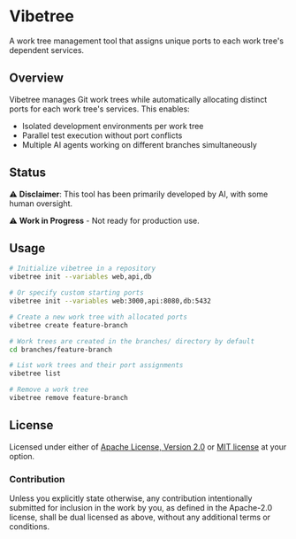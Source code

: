 # Vibetree

A work tree management tool that assigns unique ports to each work tree's dependent services.

## Overview

Vibetree manages Git work trees while automatically allocating distinct ports for each work tree's services. This enables:

- Isolated development environments per work tree
- Parallel test execution without port conflicts
- Multiple AI agents working on different branches simultaneously

## Status

⚠️ **Disclaimer**: This tool has been primarily developed by AI, with some human oversight.

⚠️ **Work in Progress** - Not ready for production use.

## Usage

```bash
# Initialize vibetree in a repository
vibetree init --variables web,api,db

# Or specify custom starting ports
vibetree init --variables web:3000,api:8080,db:5432

# Create a new work tree with allocated ports
vibetree create feature-branch

# Work trees are created in the branches/ directory by default
cd branches/feature-branch

# List work trees and their port assignments
vibetree list

# Remove a work tree
vibetree remove feature-branch
```

## License

Licensed under either of <a href="LICENSE-APACHE">Apache License, Version
2.0</a> or <a href="LICENSE-MIT">MIT license</a> at your option.

### Contribution

Unless you explicitly state otherwise, any contribution intentionally submitted
for inclusion in the work by you, as defined in the Apache-2.0 license, shall be
dual licensed as above, without any additional terms or conditions.
